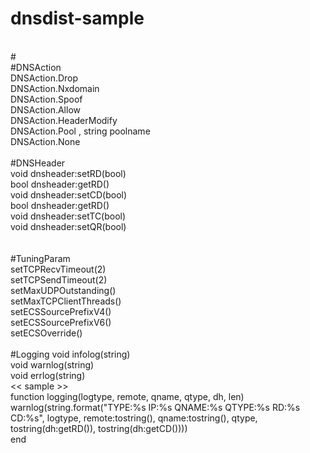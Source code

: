 # dnsdist-sample
<br>
#
<br>
#DNSAction<br>
DNSAction.Drop<br>
DNSAction.Nxdomain<br>
DNSAction.Spoof<br>
DNSAction.Allow<br>
DNSAction.HeaderModify<br>
DNSAction.Pool , string poolname<br>
DNSAction.None<br>
<br>
#DNSHeader<br>
void dnsheader:setRD(bool)<br>
bool dnsheader:getRD()<br>
void dnsheader:setCD(bool)<br>
bool dnsheader:getRD()<br>
void dnsheader:setTC(bool)<br>
void dnsheader:setQR(bool)<br>
<br>
<br>
#TuningParam<br>
setTCPRecvTimeout(2)<br>
setTCPSendTimeout(2)<br>
setMaxUDPOutstanding()<br>
setMaxTCPClientThreads()<br>
setECSSourcePrefixV4()<br>
setECSSourcePrefixV6()<br>
setECSOverride()<br>
<br>
#Logging
void infolog(string)<br>
void warnlog(string)<br>
void errlog(string)<br>
<< sample >><br>
function logging(logtype, remote, qname, qtype, dh, len)<br>
        warnlog(string.format("TYPE:%s IP:%s QNAME:%s QTYPE:%s RD:%s CD:%s", logtype, remote:tostring(), qname:tostring(), qtype, tostring(dh:getRD()), tostring(dh:getCD())))<br>
end<br>
<br>
